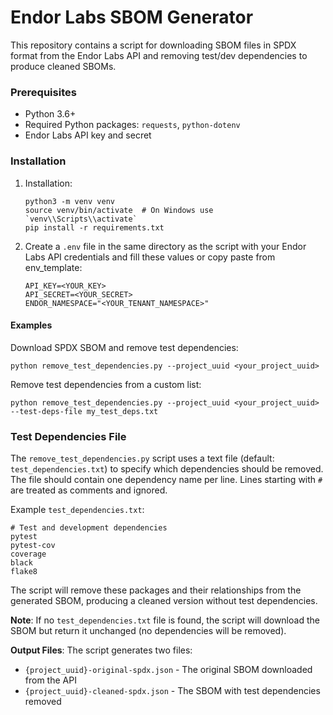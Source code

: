 # Endor Labs SBOM Generator

This repository contains a script for downloading SBOM files in SPDX format from the Endor Labs API and removing test/dev dependencies to produce cleaned SBOMs.

### Prerequisites

- Python 3.6+
- Required Python packages: `requests`, `python-dotenv`
- Endor Labs API key and secret

### Installation

1. Installation:
   ```
   python3 -m venv venv
   source venv/bin/activate  # On Windows use `venv\\Scripts\\activate`
   pip install -r requirements.txt
   ```

2. Create a `.env` file in the same directory as the script with your Endor Labs API credentials and fill these values or copy paste from env_template:
   ```
   API_KEY=<YOUR_KEY>
   API_SECRET=<YOUR_SECRET>
   ENDOR_NAMESPACE="<YOUR_TENANT_NAMESPACE>"
   ```

#### Examples

Download SPDX SBOM and remove test dependencies:
```
python remove_test_dependencies.py --project_uuid <your_project_uuid>
```

Remove test dependencies from a custom list:
```
python remove_test_dependencies.py --project_uuid <your_project_uuid> --test-deps-file my_test_deps.txt
```

### Test Dependencies File

The `remove_test_dependencies.py` script uses a text file (default: `test_dependencies.txt`) to specify which dependencies should be removed. The file should contain one dependency name per line. Lines starting with `#` are treated as comments and ignored.

Example `test_dependencies.txt`:
```
# Test and development dependencies
pytest
pytest-cov
coverage
black
flake8
```

The script will remove these packages and their relationships from the generated SBOM, producing a cleaned version without test dependencies.

**Note**: If no `test_dependencies.txt` file is found, the script will download the SBOM but return it unchanged (no dependencies will be removed).

**Output Files**: The script generates two files:
- `{project_uuid}-original-spdx.json` - The original SBOM downloaded from the API
- `{project_uuid}-cleaned-spdx.json` - The SBOM with test dependencies removed
